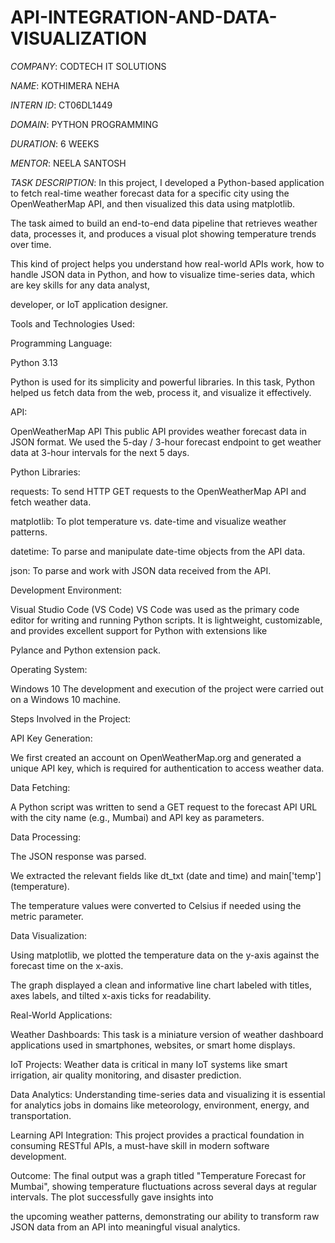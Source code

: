 # API-INTEGRATION-AND-DATA-VISUALIZATION

*COMPANY*: CODTECH IT SOLUTIONS

*NAME*: KOTHIMERA NEHA

*INTERN ID*: CT06DL1449

*DOMAIN*: PYTHON PROGRAMMING

*DURATION*: 6 WEEKS

*MENTOR*: NEELA SANTOSH

*TASK DESCRIPTION*: 
In this project, I developed a Python-based application to fetch real-time weather forecast data for a specific city using the OpenWeatherMap API, and then visualized this data using 
matplotlib.

The task aimed to build an end-to-end data pipeline that retrieves weather data, processes it, and produces a visual plot showing temperature trends over time.

This kind of project helps you understand how real-world APIs work, how to handle JSON data in Python, and how to visualize time-series data, which are key skills for any data analyst, 

developer, or IoT application designer.

Tools and Technologies Used:

Programming Language:

Python 3.13

Python is used for its simplicity and powerful libraries. In this task, Python helped us fetch data from the web, process it, and visualize it effectively.

API:

OpenWeatherMap API
This public API provides weather forecast data in JSON format. We used the 5-day / 3-hour forecast endpoint to get weather data at 3-hour intervals for the next 5 days.

Python Libraries:

requests: To send HTTP GET requests to the OpenWeatherMap API and fetch weather data.

matplotlib: To plot temperature vs. date-time and visualize weather patterns.

datetime: To parse and manipulate date-time objects from the API data.

json: To parse and work with JSON data received from the API.

Development Environment:

Visual Studio Code (VS Code)
VS Code was used as the primary code editor for writing and running Python scripts. It is lightweight, customizable, and provides excellent support for Python with extensions like

Pylance and Python extension pack.

Operating System:

Windows 10
The development and execution of the project were carried out on a Windows 10 machine.

Steps Involved in the Project:

API Key Generation:

We first created an account on OpenWeatherMap.org and generated a unique API key, which is required for authentication to access weather data.

Data Fetching:

A Python script was written to send a GET request to the forecast API URL with the city name (e.g., Mumbai) and API key as parameters.

Data Processing:

The JSON response was parsed.

We extracted the relevant fields like dt_txt (date and time) and main['temp'] (temperature).

The temperature values were converted to Celsius if needed using the metric parameter.

Data Visualization:

Using matplotlib, we plotted the temperature data on the y-axis against the forecast time on the x-axis.

The graph displayed a clean and informative line chart labeled with titles, axes labels, and tilted x-axis ticks for readability.

Real-World Applications:

Weather Dashboards: This task is a miniature version of weather dashboard applications used in smartphones, websites, or smart home displays.

IoT Projects: Weather data is critical in many IoT systems like smart irrigation, air quality monitoring, and disaster prediction.

Data Analytics: Understanding time-series data and visualizing it is essential for analytics jobs in domains like meteorology, environment, energy, and transportation.

Learning API Integration: This project provides a practical foundation in consuming RESTful APIs, a must-have skill in modern software development.

Outcome:
The final output was a graph titled "Temperature Forecast for Mumbai", showing temperature fluctuations across several days at regular intervals. The plot successfully gave insights into

the upcoming weather patterns, demonstrating our ability to transform raw JSON data from an API into meaningful visual analytics.


